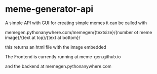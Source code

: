 # meme-generator-api

A simple API with GUI for creating simple memes it can be called with 

memegen.pythonanywhere.com/memegen/{textsize}/{number ot meme image}/{text at top}/{text at bottom}/

this returns an html file with the image embedded


The Frontend is currently running at meme-gen.github.io

and the backend at memegen.pythonanywhere.com
